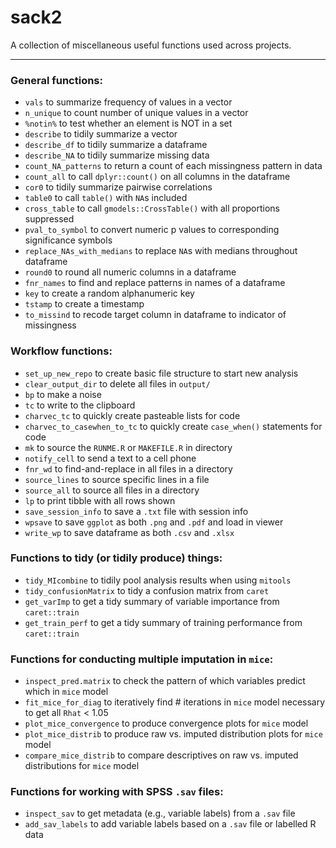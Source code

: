 # sack2

A collection of miscellaneous useful functions used across projects.

---------------

### General functions:

- `vals` to summarize frequency of values in a vector
- `n_unique` to count number of unique values in a vector
- `%notin%` to test whether an element is NOT in a set
- `describe` to tidily summarize a vector
- `describe_df` to tidily summarize a dataframe
- `describe_NA` to tidily summarize missing data
- `count_NA_patterns` to return a count of each missingness pattern in data
- `count_all` to call `dplyr::count()` on all columns in the dataframe
- `cor0` to tidily summarize pairwise correlations
- `table0` to call `table()` with `NA`s included
- `cross_table` to call `gmodels::CrossTable()` with all proportions suppressed
- `pval_to_symbol` to convert numeric p values to corresponding significance symbols
- `replace_NAs_with_medians` to replace `NA`s with medians throughout dataframe
- `round0` to round all numeric columns in a dataframe
- `fnr_names` to find and replace patterns in names of a dataframe
- `key` to create a random alphanumeric key
- `tstamp` to create a timestamp
- `to_missind` to recode target column in dataframe to indicator of missingness

### Workflow functions:

- `set_up_new_repo` to create basic file structure to start new analysis
- `clear_output_dir` to delete all files in `output/`
- `bp` to make a noise
- `tc` to write to the clipboard
- `charvec_tc` to quickly create pasteable lists for code
- `charvec_to_casewhen_to_tc` to quickly create `case_when()` statements for code
- `mk` to source the `RUNME.R` or `MAKEFILE.R` in directory
- `notify_cell` to send a text to a cell phone
- `fnr_wd` to find-and-replace in all files in a directory
- `source_lines` to source specific lines in a file
- `source_all` to source all files in a directory
- `lp` to print tibble with all rows shown
- `save_session_info` to save a `.txt` file with session info
- `wpsave` to save `ggplot` as both `.png` and `.pdf` and load in viewer
- `write_wp` to save dataframe as both `.csv` and `.xlsx`

### Functions to tidy (or tidily produce) things:

- `tidy_MIcombine` to tidily pool analysis results when using `mitools`
- `tidy_confusionMatrix` to tidy a confusion matrix from `caret`
- `get_varImp` to get a tidy summary of variable importance from `caret::train`
- `get_train_perf` to get a tidy summary of training performance from `caret::train`

### Functions for conducting multiple imputation in `mice`:

- `inspect_pred.matrix` to check the pattern of which variables predict which in `mice` model
- `fit_mice_for_diag` to iteratively find # iterations in `mice` model necessary to get all `Rhat` < 1.05
- `plot_mice_convergence` to produce convergence plots for `mice` model
- `plot_mice_distrib` to produce raw vs. imputed distribution plots for `mice` model
- `compare_mice_distrib` to compare descriptives on raw vs. imputed distributions for `mice` model

### Functions for working with SPSS `.sav` files:

- `inspect_sav` to get metadata (e.g., variable labels) from a `.sav` file
- `add_sav_labels` to add variable labels based on a `.sav` file or labelled R data
